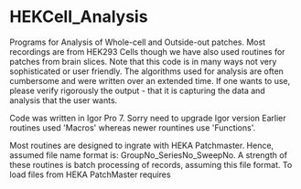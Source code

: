 # HEKCell_Analysis

Programs for Analysis of Whole-cell and Outside-out patches. Most recordings are from HEK293 Cells though we have also used routines for patches from brain slices.
Note that this code is in many ways not very sophisticated or user friendly. The algorithms used for analysis are often cumbersome and were written over an extended time.
If one wants to use, please verify rigorously the output - that it is capturing the data and analysis that the user wants.

Code was written in Igor Pro 7. Sorry need to upgrade Igor version
Earlier routines used 'Macros' whereas newer rountines use 'Functions'.

Most routines are designed to ingrate with HEKA Patchmaster. 
Hence, assumed file name format is: GroupNo_SeriesNo_SweepNo. A strength of these routines is batch processing of records, assuming this file format.
To load files from HEKA PatchMaster requires
